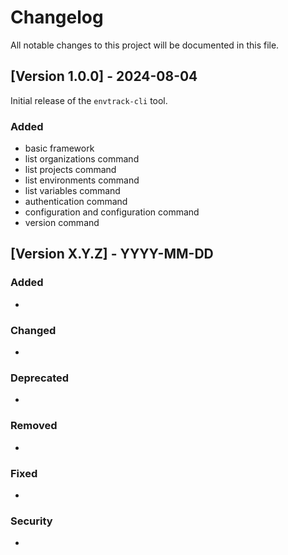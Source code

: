 # Changelog

All notable changes to this project will be documented in this file.

## [Version 1.0.0] - 2024-08-04

Initial release of the `envtrack-cli` tool.

### Added

- basic framework 
- list organizations command
- list projects command
- list environments command
- list variables command
- authentication command
- configuration and configuration command
- version command

## [Version X.Y.Z] - YYYY-MM-DD

### Added

- 

### Changed

- 

### Deprecated

- 

### Removed

- 

### Fixed

- 

### Security

- 
